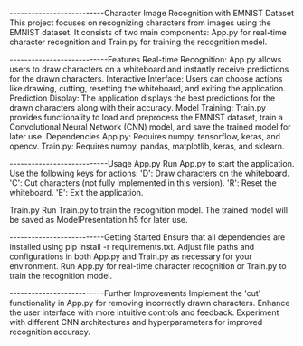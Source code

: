 --------------------------Character Image Recognition with EMNIST Dataset
This project focuses on recognizing characters from images using the EMNIST dataset. It consists of two main components: App.py for real-time character recognition and Train.py for training the recognition model.

---------------------------Features
Real-time Recognition: App.py allows users to draw characters on a whiteboard and instantly receive predictions for the drawn characters.
Interactive Interface: Users can choose actions like drawing, cutting, resetting the whiteboard, and exiting the application.
Prediction Display: The application displays the best predictions for the drawn characters along with their accuracy.
Model Training: Train.py provides functionality to load and preprocess the EMNIST dataset, train a Convolutional Neural Network (CNN) model, and save the trained model for later use.
Dependencies
App.py: Requires numpy, tensorflow, keras, and opencv.
Train.py: Requires numpy, pandas, matplotlib, keras, and sklearn.

---------------------------Usage
App.py
Run App.py to start the application.
Use the following keys for actions:
'D': Draw characters on the whiteboard.
'C': Cut characters (not fully implemented in this version).
'R': Reset the whiteboard.
'E': Exit the application.

Train.py
Run Train.py to train the recognition model.
The trained model will be saved as ModelPresentation.h5 for later use.

--------------------------Getting Started
Ensure that all dependencies are installed using pip install -r requirements.txt.
Adjust file paths and configurations in both App.py and Train.py as necessary for your environment.
Run App.py for real-time character recognition or Train.py to train the recognition model.

--------------------------Further Improvements
Implement the 'cut' functionality in App.py for removing incorrectly drawn characters.
Enhance the user interface with more intuitive controls and feedback.
Experiment with different CNN architectures and hyperparameters for improved recognition accuracy.
